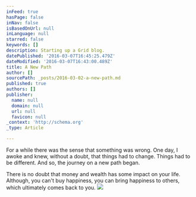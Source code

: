 ```yaml
---
inFeed: true
hasPage: false
inNav: false
isBasedOnUrl: null
inLanguage: null
starred: false
keywords: []
description: Starting up a Grid blog.
datePublished: '2016-03-07T16:45:25.479Z'
dateModified: '2016-03-07T16:43:00.489Z'
title: A New Path
author: []
sourcePath: _posts/2016-03-02-a-new-path.md
published: true
authors: []
publisher:
  name: null
  domain: null
  url: null
  favicon: null
_context: 'http://schema.org'
_type: Article

---
```

For a while there was the sense that something was wrong. One day, I awoke and knew, without a doubt, that things had to change. Things had to be different. And so, the journey on a new path began. 

There is no doubt that money and wealth has some impact on your life. Although, you can't buy happiness, you can bring happiness to others, which ultimately comes back to you. ![](https://the-grid-user-content.s3-us-west-2.amazonaws.com/fbf48a3d-70ee-4fff-a545-1275879b9866.jpg)
